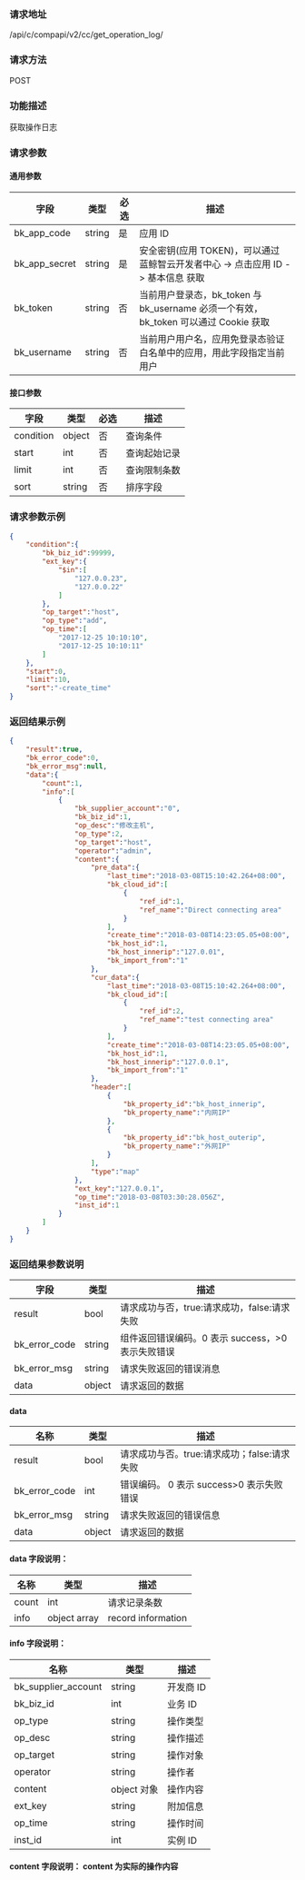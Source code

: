 ### 请求地址

/api/c/compapi/v2/cc/get_operation_log/

### 请求方法

POST

### 功能描述

获取操作日志

### 请求参数

#### 通用参数

| 字段 | 类型 | 必选 | 描述 |
|-----------|------------|--------|------------|
| bk_app_code | string | 是 | 应用 ID |
| bk_app_secret| string | 是 | 安全密钥(应用 TOKEN)，可以通过 蓝鲸智云开发者中心 -&gt; 点击应用 ID -&gt; 基本信息 获取 |
| bk_token | string | 否 | 当前用户登录态，bk_token 与 bk_username 必须一个有效，bk_token 可以通过 Cookie 获取 |
| bk_username | string | 否 | 当前用户用户名，应用免登录态验证白名单中的应用，用此字段指定当前用户 |

#### 接口参数

| 字段 | 类型 | 必选	 | 描述 |
|----------------------|------------|--------|-----------------------|
| condition | object | 否 | 查询条件 |
| start | int | 否 | 查询起始记录 |
| limit | int | 否 | 查询限制条数 |
| sort | string | 否 | 排序字段 |

### 请求参数示例

```json
{
    "condition":{
        "bk_biz_id":99999,
        "ext_key":{
            "$in":[
                "127.0.0.23",
                "127.0.0.22"
            ]
        },
        "op_target":"host",
        "op_type":"add",
        "op_time":[
            "2017-12-25 10:10:10",
            "2017-12-25 10:10:11"
        ]
    },
    "start":0,
    "limit":10,
    "sort":"-create_time"
}
```

### 返回结果示例

```json
{
    "result":true,
    "bk_error_code":0,
    "bk_error_msg":null,
    "data":{
        "count":1,
        "info":[
            {
                "bk_supplier_account":"0",
                "bk_biz_id":1,
                "op_desc":"修改主机",
                "op_type":2,
                "op_target":"host",
                "operator":"admin",
                "content":{
                    "pre_data":{
                        "last_time":"2018-03-08T15:10:42.264+08:00",
                        "bk_cloud_id":[
                            {
                                "ref_id":1,
                                "ref_name":"Direct connecting area"
                            }
                        ],
                        "create_time":"2018-03-08T14:23:05.05+08:00",
                        "bk_host_id":1,
                        "bk_host_innerip":"127.0.01",
                        "bk_import_from":"1"
                    },
                    "cur_data":{
                        "last_time":"2018-03-08T15:10:42.264+08:00",
                        "bk_cloud_id":[
                            {
                                "ref_id":2,
                                "ref_name":"test connecting area"
                            }
                        ],
                        "create_time":"2018-03-08T14:23:05.05+08:00",
                        "bk_host_id":1,
                        "bk_host_innerip":"127.0.0.1",
                        "bk_import_from":"1"
                    },
                    "header":[
                        {
                            "bk_property_id":"bk_host_innerip",
                            "bk_property_name":"内网IP"
                        },
                        {
                            "bk_property_id":"bk_host_outerip",
                            "bk_property_name":"外网IP"
                        }
                    ],
                    "type":"map"
                },
                "ext_key":"127.0.0.1",
                "op_time":"2018-03-08T03:30:28.056Z",
                "inst_id":1
            }
        ]
    }
}
```

### 返回结果参数说明

| 字段 | 类型 | 描述 |
|-----------|-----------|-----------|
| result | bool | 请求成功与否，true:请求成功，false:请求失败 |
| bk_error_code | string | 组件返回错误编码。0 表示 success，>0 表示失败错误 |
| bk_error_msg | string | 请求失败返回的错误消息 |
| data | object | 请求返回的数据 |

#### data

| 名称 | 类型 | 描述 |
|---|---|---|
| result | bool | 请求成功与否。true:请求成功；false:请求失败 |
| bk_error_code | int | 错误编码。 0 表示 success>0 表示失败错误 |
| bk_error_msg | string | 请求失败返回的错误信息 |
| data | object | 请求返回的数据 |

#### data 字段说明：

| 名称 | 类型 | 描述 |
|---|---|------|
| count| int| 请求记录条数 |
| info| object array | record information |

#### info 字段说明：

| 名称 | 类型 | 描述 |
|---|---|------|
| bk_supplier_account| string| 开发商 ID |
| bk_biz_id| int | 业务 ID |
| op_type| string | 操作类型 |
| op_desc| string | 操作描述 |
| op_target| string| 操作对象 |
| operator| string | 操作者 |
| content| object 对象 | 操作内容 |
| ext_key| string | 附加信息 |
| op_time| string | 操作时间 |
| inst_id| int | 实例 ID |

#### content  字段说明： content 为实际的操作内容
